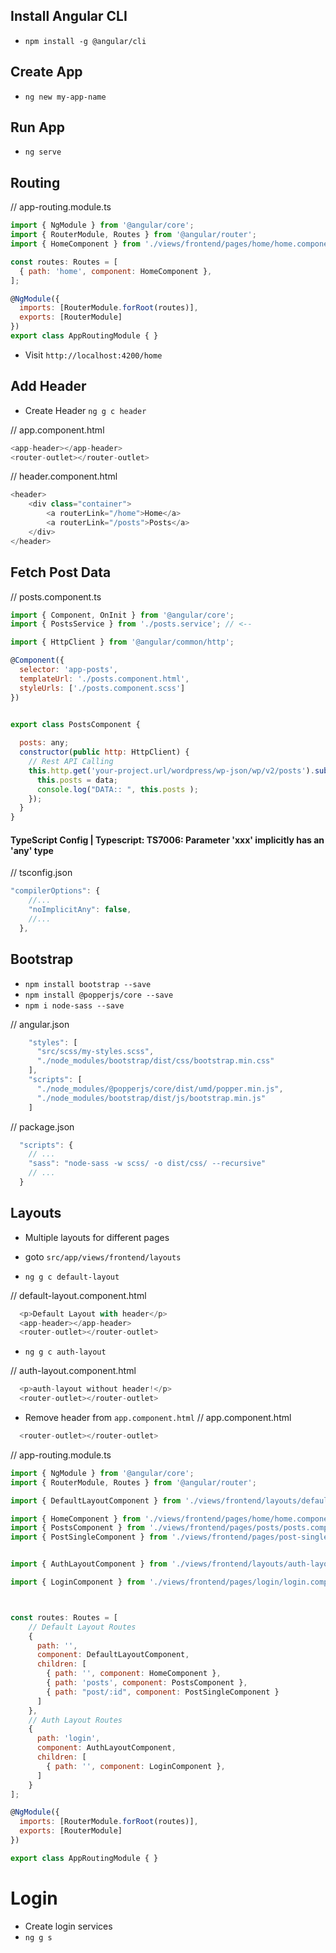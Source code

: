 ## Install Angular CLI
- ```npm install -g @angular/cli```



## Create App
- ```ng new my-app-name```



## Run App
- ```ng serve```



## Routing

// app-routing.module.ts
```js
import { NgModule } from '@angular/core';
import { RouterModule, Routes } from '@angular/router';
import { HomeComponent } from './views/frontend/pages/home/home.component';

const routes: Routes = [
  { path: 'home', component: HomeComponent },
];

@NgModule({
  imports: [RouterModule.forRoot(routes)],
  exports: [RouterModule]
})
export class AppRoutingModule { }
```

- Visit ```http://localhost:4200/home```







## Add Header 
- Create Header ```ng g c header```

// app.component.html
```js
<app-header></app-header>
<router-outlet></router-outlet>
```


// header.component.html
```js
<header>
    <div class="container">
        <a routerLink="/home">Home</a>
        <a routerLink="/posts">Posts</a>
    </div>
</header>
```








## Fetch Post Data

// posts.component.ts
```js
import { Component, OnInit } from '@angular/core';
import { PostsService } from './posts.service'; // <--

import { HttpClient } from '@angular/common/http';

@Component({
  selector: 'app-posts',
  templateUrl: './posts.component.html',
  styleUrls: ['./posts.component.scss']
})


export class PostsComponent {
 
  posts: any;
  constructor(public http: HttpClient) {
    // Rest API Calling
    this.http.get('your-project.url/wordpress/wp-json/wp/v2/posts').subscribe(data => {
      this.posts = data;
      console.log("DATA:: ", this.posts );
    });
  }
}
```


#### TypeScript Config | Typescript: TS7006: Parameter 'xxx' implicitly has an 'any' type
// tsconfig.json
```js
"compilerOptions": {
    //...
    "noImplicitAny": false,
    //...
  },
```








## Bootstrap

- ```npm install bootstrap --save```
- ```npm install @popperjs/core --save```
- ```npm i node-sass --save```

// angular.json
```js
    "styles": [
      "src/scss/my-styles.scss",
      "./node_modules/bootstrap/dist/css/bootstrap.min.css"
    ],
    "scripts": [
      "./node_modules/@popperjs/core/dist/umd/popper.min.js",
      "./node_modules/bootstrap/dist/js/bootstrap.min.js"
    ]
```


// package.json
```js
  "scripts": {
    // ...
    "sass": "node-sass -w scss/ -o dist/css/ --recursive"
    // ...
  }
```











## Layouts 
- Multiple layouts for different pages

- goto ```src/app/views/frontend/layouts```
- ```ng g c default-layout```

// default-layout.component.html
```js
  <p>Default Layout with header</p>
  <app-header></app-header>
  <router-outlet></router-outlet>
```



- ```ng g c auth-layout```

// auth-layout.component.html
```js
  <p>auth-layout without header!</p>
  <router-outlet></router-outlet>
```




- Remove header from ```app.component.html```
// app.component.html
```js
  <router-outlet></router-outlet>
```




// app-routing.module.ts
```js
import { NgModule } from '@angular/core';
import { RouterModule, Routes } from '@angular/router';

import { DefaultLayoutComponent } from './views/frontend/layouts/default-layout/default-layout.component';

import { HomeComponent } from './views/frontend/pages/home/home.component';
import { PostsComponent } from './views/frontend/pages/posts/posts.component';
import { PostSingleComponent } from './views/frontend/pages/post-single/post-single.component';


import { AuthLayoutComponent } from './views/frontend/layouts/auth-layout/auth-layout.component';

import { LoginComponent } from './views/frontend/pages/login/login.component';



const routes: Routes = [
    // Default Layout Routes
    {
      path: '',
      component: DefaultLayoutComponent, 
      children: [
        { path: '', component: HomeComponent },
        { path: 'posts', component: PostsComponent },
        { path: "post/:id", component: PostSingleComponent }
      ]
    },
    // Auth Layout Routes
    {
      path: 'login',
      component: AuthLayoutComponent, 
      children: [
        { path: '', component: LoginComponent },
      ]
    }
];

@NgModule({
  imports: [RouterModule.forRoot(routes)],
  exports: [RouterModule]
})

export class AppRoutingModule { }
```











# Login
- Create login services
- ```ng g s```